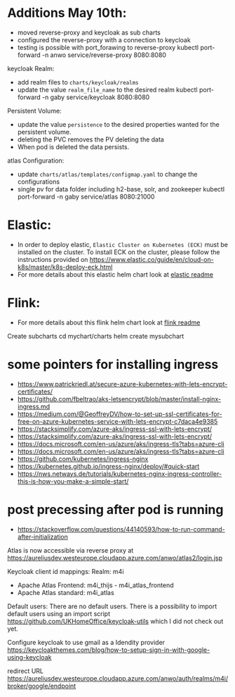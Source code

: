 
Additions May 10th:
===================
- moved reverse-proxy and keycloak as sub charts
- configured the reverse-proxy with a connection to keycloak
- testing is possible with port_forawing to reverse-proxy
kubectl port-forward -n anwo service/reverse-proxy 8080:8080
  
keycloak Realm:
- add realm files to ``charts/keycloak/realms``  
- update the value ``realm_file_name`` to the desired realm
kubectl port-forward -n gaby service/keycloak 8080:8080
  
Persistent Volume:
- update the value ``persistence`` to the desired properties wanted for the persistent volume.
- deleting the PVC removes the PV deleting the data
- When pod is deleted the data persists.

atlas Configuration:
- update ``charts/atlas/templates/configmap.yaml`` to change the configurations
- single pv for data folder including h2-base, solr, and zookeeper
kubectl port-forward -n gaby service/atlas 8080:21000


Elastic:
===================
- In order to deploy elastic, ``Elastic Cluster on Kubernetes (ECK)`` must be installed on the cluster. To install ECK on the cluster, please follow the instructions provided on https://www.elastic.co/guide/en/cloud-on-k8s/master/k8s-deploy-eck.html
- For more details about this elastic helm chart look at [elastic readme](./charts/elastic/README.md)

Flink:
===================
- For more details about this flink helm chart look at [flink readme](./charts/flink/README.md)





Create subcharts
 cd mychart/charts
 helm create mysubchart


some pointers for installing ingress
=====================================
- https://www.patrickriedl.at/secure-azure-kubernetes-with-lets-encrypt-certificates/
- https://github.com/fbeltrao/aks-letsencrypt/blob/master/install-nginx-ingress.md
- https://medium.com/@GeoffreyDV/how-to-set-up-ssl-certificates-for-free-on-azure-kubernetes-service-with-lets-encrypt-c7daca4e9385
- https://stacksimplify.com/azure-aks/ingress-ssl-with-lets-encrypt/
- https://stacksimplify.com/azure-aks/ingress-ssl-with-lets-encrypt/
- https://docs.microsoft.com/en-us/azure/aks/ingress-tls?tabs=azure-cli
- https://docs.microsoft.com/en-us/azure/aks/ingress-tls?tabs=azure-cli
- https://github.com/kubernetes/ingress-nginx
- https://kubernetes.github.io/ingress-nginx/deploy/#quick-start
- https://nws.netways.de/tutorials/kubernetes-nginx-ingress-controller-this-is-how-you-make-a-simple-start/

post precessing after pod is running
====================================
- https://stackoverflow.com/questions/44140593/how-to-run-command-after-initialization


Atlas is now accessible via reverse proxy at
https://aureliusdev.westeurope.cloudapp.azure.com/anwo/atlas2/login.jsp


Keycloak client id mappings:
Realm: m4i
- Apache Atlas Frontend: m4i_thijs - m4i_atlas_frontend
- Apache Atlas standard: m4i_atlas

Default users: 
There are no default users. 
There is a possibility to import default users using an import script https://github.com/UKHomeOffice/keycloak-utils
which I did not check out yet.

Configure keycloak to use gmail as a Idendity provider
https://keycloakthemes.com/blog/how-to-setup-sign-in-with-google-using-keycloak

redirect URL https://aureliusdev.westeurope.cloudapp.azure.com/anwo/auth/realms/m4i/broker/google/endpoint

